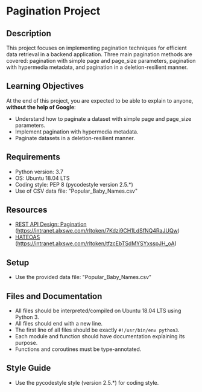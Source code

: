 # Pagination Project

## Description
This project focuses on implementing pagination techniques for efficient data retrieval in a backend application. Three main pagination methods are covered: pagination with simple page and page_size parameters, pagination with hypermedia metadata, and pagination in a deletion-resilient manner.

## Learning Objectives
At the end of this project, you are expected to be able to explain to anyone, **without the help of Google**:
- Understand how to paginate a dataset with simple page and page_size parameters.
- Implement pagination with hypermedia metadata.
- Paginate datasets in a deletion-resilient manner.

## Requirements
- Python version: 3.7
- OS: Ubuntu 18.04 LTS
- Coding style: PEP 8 (pycodestyle version 2.5.*)
- Use of CSV data file: "Popular_Baby_Names.csv"


## Resources
- [REST API Design: Pagination](#) (https://intranet.alxswe.com/rltoken/7Kdzi9CH1LdSfNQ4RaJUQw)
- [HATEOAS](#) (https://intranet.alxswe.com/rltoken/tfzcEbTSdMYSYxsspJH_oA)

## Setup
- Use the provided data file: "Popular_Baby_Names.csv"

## Files and Documentation
- All files should be interpreted/compiled on Ubuntu 18.04 LTS using Python 3.
- All files should end with a new line.
- The first line of all files should be exactly `#!/usr/bin/env python3`.
- Each module and function should have documentation explaining its purpose.
- Functions and coroutines must be type-annotated.

## Style Guide
- Use the pycodestyle style (version 2.5.*) for coding style.
